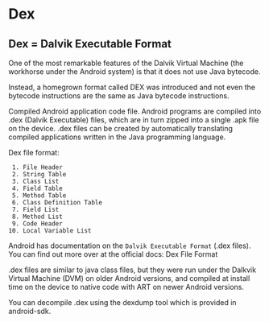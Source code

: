 # Dex
## Dex = Dalvik Executable Format

One of the most remarkable features of the Dalvik Virtual Machine (the workhorse under the Android system) is that it does not use Java bytecode. 

Instead, a homegrown format called DEX was introduced and not even the bytecode instructions are the same as Java bytecode instructions.

Compiled Android application code file.
Android programs are compiled into .dex (Dalvik Executable) files, which are in turn zipped into a single .apk file on the device. .dex files can be created by automatically translating compiled applications written in the Java programming language.

Dex file format:
```
 1. File Header
 2. String Table
 3. Class List
 4. Field Table
 5. Method Table
 6. Class Definition Table
 7. Field List
 8. Method List
 9. Code Header
10. Local Variable List
```
Android has documentation on the `Dalvik Executable Format` (.dex files). You can find out more over at the official docs: Dex File Format

.dex files are similar to java class files, but they were run under the Dalkvik Virtual Machine (DVM) on older Android versions, and compiled at install time on the device to native code with ART on newer Android versions.

You can decompile .dex using the dexdump tool which is provided in android-sdk.
